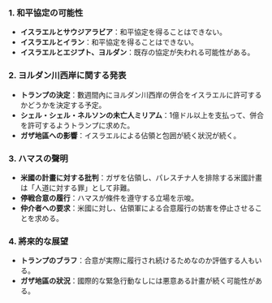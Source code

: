 ### 1. 和平協定の可能性
- **イスラエルとサウジアラビア**：和平協定を得ることはできない。
- **イスラエルとイラン**：和平協定を得ることはできない。
- **イスラエルとエジプト、ヨルダン**：既存の協定が失われる可能性がある。

### 2. ヨルダン川西岸に関する発表
- **トランプの決定**：數週間內にヨルダン川西岸の併合をイスラエルに許可するかどうかを決定する予定。
- **シェル・シェル・ネルソンの未亡人ミリアム**：1億ドル以上を支払って、併合を許可するようトランプに求めた。
- **ガザ地區への影響**：イスラエルによる佔領と包囲が続く狀況が続く。

### 3. ハマスの聲明
- **米國の計畫に対する批判**：ガザを佔領し、パレスチナ人を排除する米國計畫は「人道に対する罪」として非難。
- **停戦合意の履行**：ハマスが條件を遵守する立場を示唆。
- **仲介者への要求**：米國に対し、佔領軍による合意履行の妨害を停止させることを求める。

### 4. 將來的な展望
- **トランプのブラフ**：合意が実際に履行され続けるためなのか評価する人もいる。
- **ガザ地區の狀況**：國際的な緊急行動なしには悪意ある計畫が続く可能性がある。